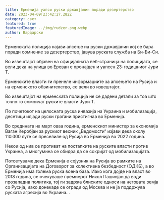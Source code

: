 ```yaml
---
title: Ерменија уапси руски државјанин поради дезертерство
date: 2023-04-09T23:42:27.282Z
category: свет
featured: true
featuredImage: ../img/rudzer.png.webp
author: Вардарски
---
```


Ерменската полиција најави апсење на руски државјанин кој се бара поради сомнение за дезертерство, јавува руската служба на Би-Би-Си.

Во извештајот објавен на официјалната веб-страница на полицијата, се вели дека на улица во Ереван е пронајден и уапсен 23-годишниот Јури Т.

Ерменските власти ги пренеле информациите за апсењето на Русија и на ерменското обвинителство, се вели во извештајот.

Во извештајот на ерменската полиција не се дадени детали за тоа што точно го сомничат руските власти Јури Т.

По почетокот на целосната руска инвазија на Украина и мобилизација, десетици илјади руски граѓани пристигнаа во Ерменија.

Во средината на март оваа година, ерменскиот министер за економија Ваган Керобјан за рускиот весник „Ведомости“ изјави дека околу 110.000 луѓе се преселиле од Русија во Ерменија во 2022 година.

Некои од нив се противат на постапките на руските власти против Украина, а многумина се обидоа да се сокријат од мобилизацијата.

Потсетуваме дека Ерменија е сојузник на Русија во рамките на Организацијата на Договорот за колективна безбедност (ОДКБ), а во Ерменија има голема руска воена база. Иако кога дојде на власт во 2018 година, се очекуваше премиерот Никол Пашинјан да води прозападна политика, тој ги задржа блиските односи на неговата земја со Русија, иако донекаде се огради од Москва и не ја поддржува руската агресија во Украина. .
